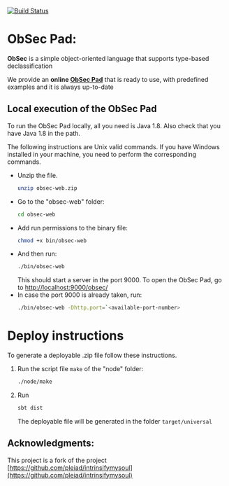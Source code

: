 
[![Build Status](https://travis-ci.com/raimilcruz/obsec-web.svg?token=jhJHNfzf8dVnKKPhxozx&branch=master)](https://travis-ci.com/raimilcruz/obsec-web.svg?token=jhJHNfzf8dVnKKPhxozx&branch=master)


# ObSec Pad:

**ObSec** is a simple object-oriented language that supports type-based declassification

We provide an **online [ObSec Pad](https://pleiad.cl/obsec/)** that is ready to use, with predefined examples and it is always up-to-date

## Local execution of the ObSec Pad

To run the ObSec Pad locally, all you need is Java 1.8. Also check that you have Java 1.8 in the path.

The following instructions are Unix valid commands. If you have Windows installed in your machine, you need to perform the corresponding commands.

 - Unzip the file. 
    ```sh
    unzip obsec-web.zip
    ```
 - Go to the "obsec-web" folder:
    ```sh
    cd obsec-web
    ```
 - Add run permissions to the binary file:
    ```sh
    chmod +x bin/obsec-web
    ```
 - And then run:
    ```sh
    ./bin/obsec-web
    ```
    This should start a server in the port 9000. To open the ObSec Pad, go to [http://localhost:9000/obsec/](http://localhost:9000/obsec/)
 - In case the port 9000 is already taken, run:
    ```sh
    ./bin/obsec-web -Dhttp.port=`<available-port-number>
    ```

# Deploy instructions
To generate a deployable .zip file follow these instructions.
1.  Run the script file `make` of the "node" folder:
    ```sh
    ./node/make
    ```
2. Run
    ```sh
    sbt dist
    ```
   The deployable file will be generated in the folder 
   `target/universal`

## Acknowledgments:
This project is a fork of the project [https://github.com/pleiad/intrinsifymysoul](https://github.com/pleiad/intrinsifymysoul)
